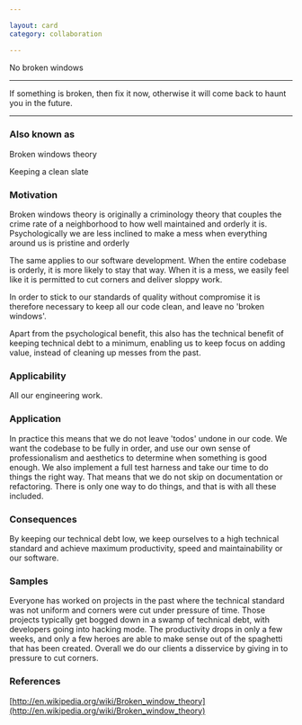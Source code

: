 ```yaml
---

layout: card
category: collaboration

---
```


No broken windows

---

If something is broken, then fix it now, otherwise it will come back to haunt
you in the future.

---

### Also known as

Broken windows theory

Keeping a clean slate

### Motivation

Broken windows theory is originally a criminology theory that couples the crime rate of a neighborhood to how well maintained and orderly it is. Psychologically we are less inclined to make a mess when everything around us is pristine and orderly

The same applies to our software development. When the entire codebase is orderly, it is more likely to stay that way. When it is a mess, we easily feel like it is permitted to cut corners and deliver sloppy work.

In order to stick to our standards of quality without compromise it is therefore necessary to keep all our code clean, and leave no 'broken windows'.

Apart from the psychological benefit, this also has the technical benefit of keeping technical debt to a minimum, enabling us to keep focus on adding value, instead of cleaning up messes from the past.

### Applicability

All our engineering work.

### Application

In practice this means that we do not leave 'todos' undone in our code. We want the codebase to be fully in order, and use our own sense of professionalism and aesthetics to determine when something is good enough. We also implement a full test harness and take our time to do things the right way. That means that we do not skip on documentation or refactoring. There is only one way to do things, and that is with all these included.

### Consequences

By keeping our technical debt low, we keep ourselves to a high technical standard and achieve maximum productivity, speed and maintainability or our software.

### Samples

Everyone has worked on projects in the past where the technical standard was not uniform and corners were cut under pressure of time. Those projects typically get bogged down in a swamp of technical debt, with developers going into hacking mode. The productivity drops in only a few weeks, and only a few heroes are able to make sense out of the spaghetti that has been created. Overall we do our clients a disservice by giving in to pressure to cut corners.

### References

[http://en.wikipedia.org/wiki/Broken_window_theory](http://en.wikipedia.org/wiki/Broken_window_theory)
